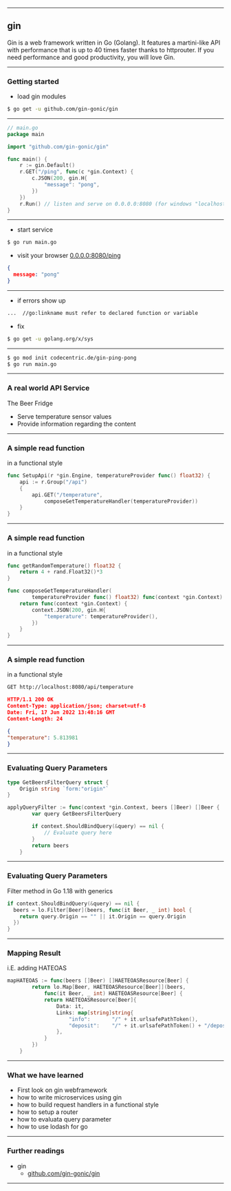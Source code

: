 <!-- .slide: data-background="img/GIN/00.jpg" data-background-size="100%" data-background-position="50% 50%" -->
----

## gin

Gin is a web framework written in Go (Golang).
It features a martini-like API with performance that is up to 40 times faster thanks to httprouter.
If you need performance and good productivity, you will love Gin.

----

### Getting started

* load gin modules

```bash
$ go get -u github.com/gin-gonic/gin
```

----

```go
// main.go
package main

import "github.com/gin-gonic/gin"

func main() {
	r := gin.Default()
	r.GET("/ping", func(c *gin.Context) {
		c.JSON(200, gin.H{
			"message": "pong",
		})
	})
	r.Run() // listen and serve on 0.0.0.0:8080 (for windows "localhost:8080")
}
```

----

* start service

```bash
$ go run main.go
```

* visit your browser [0.0.0.0:8080/ping](http://0.0.0.0:8080/ping)
```json
{
  message: "pong"
}
```

----

* if errors show up

```bash
...  //go:linkname must refer to declared function or variable
```

* fix
```bash
$ go get -u golang.org/x/sys
```

----

```bash
$ go mod init codecentric.de/gin-ping-pong
$ go run main.go
```
----
### A real world API Service
The Beer Fridge

- Serve temperature sensor values
- Provide information regarding the content
----
### A simple read function
in a functional style

```go
func SetupApi(r *gin.Engine, temperatureProvider func() float32) {
    api := r.Group("/api")
    {
        api.GET("/temperature", 
			composeGetTemperatureHandler(temperatureProvider))
    }
}
```
----
### A simple read function
in a functional style

```go
func getRandomTemperature() float32 {
    return 4 + rand.Float32()*3
}

func composeGetTemperatureHandler(
	    temperatureProvider func() float32) func(context *gin.Context) {
    return func(context *gin.Context) {
        context.JSON(200, gin.H{
            "temperature": temperatureProvider(),
        })
    }
}
```
----

### A simple read function
in a functional style

```bash
GET http://localhost:8080/api/temperature
```

```json
HTTP/1.1 200 OK
Content-Type: application/json; charset=utf-8
Date: Fri, 17 Jun 2022 13:48:16 GMT
Content-Length: 24

{
"temperature": 5.813981
}
```
----
### Evaluating Query Parameters

```go
type GetBeersFilterQuery struct {
    Origin string `form:"origin"`
}

applyQueryFilter := func(context *gin.Context, beers []Beer) []Beer {
		var query GetBeersFilterQuery

		if context.ShouldBindQuery(&query) == nil {
			// Evaluate query here
		}
		return beers
	}
```
----
### Evaluating Query Parameters
Filter method in Go 1.18 with generics
```go
if context.ShouldBindQuery(&query) == nil {
  beers = lo.Filter[Beer](beers, func(it Beer, _ int) bool {
    return query.Origin == "" || it.Origin == query.Origin
  })
}
```
----
### Mapping Result
i.E. adding HATEOAS

```go
mapHATEOAS := func(beers []Beer) []HAETEOASResource[Beer] {
		return lo.Map[Beer, HAETEOASResource[Beer]](beers, 
			func(it Beer, _ int) HAETEOASResource[Beer] {
			return HAETEOASResource[Beer]{
				Data: it,
				Links: map[string]string{
					"info":       "/" + it.urlsafePathToken(),
					"deposit":    "/" + it.urlsafePathToken() + "/deposit",
				},
			}
		})
	}
```

----

### What we have learned
* First look on gin webframework
* how to write microservices using gin
* how to build request handlers in a functional style
* how to setup a router
* how to evaluata query parameter
* how to use lodash for go

----

### Further readings
* gin
  * [github.com/gin-gonic/gin](https://github.com/gin-gonic/gin)
---
